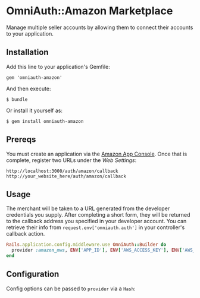 # OmniAuth::Amazon Marketplace

Manage multiple seller accounts by allowing them to connect their accounts to your application. 

## Installation

Add this line to your application's Gemfile:

    gem 'omniauth-amazon'

And then execute:

    $ bundle

Or install it yourself as:

    $ gem install omniauth-amazon

## Prereqs

You must create an application via the [Amazon App Console](https://login.amazon.com/manageApps). Once that is complete, register two URLs under the <i>Web Settings</i>:

    http://localhost:3000/auth/amazon/callback
    http://your_website_here/auth/amazon/callback

## Usage

The merchant will be taken to a URL generated from the developer credentials you supply. After completing a short form, they will be returned to the callback address you specified in your developer account. You can retrieve their info from `request.env['omniauth.auth']` in your controller's callback action.

```ruby
Rails.application.config.middleware.use OmniAuth::Builder do
  provider :amazon_mws, ENV['APP_ID'], ENV['AWS_ACCESS_KEY'], ENV['AWS_SECRET_ACCESS_KEY']
end
```

## Configuration

Config options can be passed to `provider` via a `Hash`: